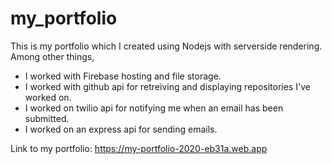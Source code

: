 # my_portfolio

This is my portfolio which I created using Nodejs with serverside rendering. Among other things,

- I worked with Firebase hosting and file storage.
- I worked with github api for retreiving and displaying repositories I've worked on.
- I worked on twilio api for notifying me when an email has been submitted.
- I worked on an express api for sending emails.

Link to my portfolio: https://my-portfolio-2020-eb31a.web.app 
